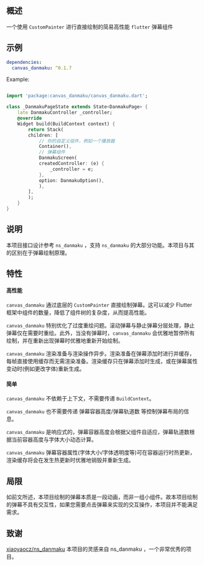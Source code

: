 <!--
This README describes the package. If you publish this package to pub.dev,
this README's contents appear on the landing page for your package.

For information about how to write a good package README, see the guide for
[writing package pages](https://dart.dev/guides/libraries/writing-package-pages).

For general information about developing packages, see the Dart guide for
[creating packages](https://dart.dev/guides/libraries/create-library-packages)
and the Flutter guide for
[developing packages and plugins](https://flutter.dev/developing-packages).
-->

## 概述

一个使用 `CustomPainter` 进行直接绘制的简易高性能 `flutter` 弹幕组件

## 示例

``` yaml
dependencies: 
  canvas_danmaku: ^0.1.7
```

Example:

```dart

import 'package:canvas_danmaku/canvas_danmaku.dart';

class _DanmakuPageState extends State<DanmakuPage> {
    late DanmakuController _controller;
    @override
    Widget build(BuildContext context) {
        return Stack(
        children: [
            // 你的自定义组件，例如一个播放器
            Container(),
            // 弹幕组件
            DanmakuScreen(
            createdController: (e) {
                _controller = e;
            },
            option: DanmakuOption(),
            ),
        ],
        );
    }
}

```

## 说明

本项目接口设计参考 `ns_danmaku` ，支持 `ns_danmaku` 的大部分功能。本项目与其的区别在于弹幕绘制原理。

## 特性

#### 高性能

`canvas_danmaku` 通过底层的 `CustomPainter` 直接绘制弹幕。这可以减少 Flutter 框架中组件的数量，降低了组件树的复杂度，从而提高性能。

`canvas_danmaku` 特别优化了过度重绘问题。滚动弹幕与静止弹幕分层处理，静止弹幕仅在需要时重绘。此外，当没有弹幕时，`canvas_danmaku` 会优雅地暂停所有绘制，并在重新出现弹幕时优雅地重新开始绘制。

`canvas_danmaku` 渲染准备与渲染操作异步。渲染准备在弹幕添加时进行并缓存，每帧直接使用缓存而无需渲染准备。渲染缓存只在弹幕添加时生成，或在弹幕属性变动时(例如更改字体)重新生成。

#### 简单

`canvas_danmaku` 不依赖于上下文，不需要传递 `BuildContext`。

`canvas_danmaku` 也不需要传递 弹幕容器高度/弹幕轨道数 等控制弹幕布局的信息。

`canvas_danmaku` 是响应式的，弹幕容器高度会根据父组件自适应，弹幕轨道数根据当前容器高度与字体大小动态计算。

`canvas_danmaku` 弹幕容器属性(字体大小/字体透明度等)可在容器运行时热更新，渲染缓存将会在发生热更新时优雅地销毁并重新生成。

## 局限

如前文所述，本项目绘制的弹幕本质是一段动画，而非一组小组件。故本项目绘制的弹幕不具有交互性，如果您需要点击弹幕来实现的交互操作，本项目并不能满足需求。

## 致谢

[xiaoyaocz/ns_danmaku](https://github.com/xiaoyaocz/flutter_ns_danmaku) 本项目的灵感来自 ns_danmaku ，一个非常优秀的项目。

